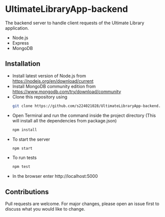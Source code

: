 # UltimateLibraryApp-backend
The backend server to handle client requests of the Ultimate Library application.
  * Node.js
  * Express
  * MongoDB
## Installation
  - Install latest version of Node.js from https://nodejs.org/en/download/current
  - Install MongoDB community edition from https://www.mongodb.com/try/download/community
  - Clone this repository using
    ```bash
    git clone https://github.com/s224021028/UltimateLibraryApp-backend.git
    ```
  - Open Terminal and run the command inside the project directory (This will install all the dependencies from package.json)
    ```bash
    npm install
    ```
  - To start the server
    ```bash
    npm start
    ```
  - To run tests
    ```bash
    npm test
    ```
  - In the browser enter http://localhost:5000
## Contributions
Pull requests are welcome. For major changes, please open an issue first
to discuss what you would like to change.
